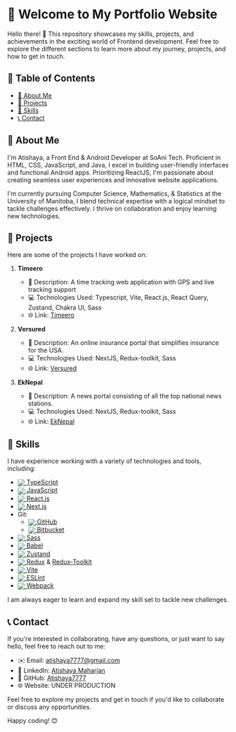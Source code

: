 # 👋 Welcome to My Portfolio Website

Hello there! 👋 This repository showcases my skills, projects, and achievements in the exciting world of Frontend development. Feel free to explore the different sections to learn more about my journey, projects, and how to get in touch.

## 📜 Table of Contents

- [👤 About Me](#-about-me)
- [🚀 Projects](#-projects)
- [🔧 Skills](#-skills)
- [📞 Contact](#-contact)

## 👤 About Me

I'm Atishaya, a Front End & Android Developer at SoAni Tech. Proficient in HTML, CSS, JavaScript, and Java, I excel in building user-friendly interfaces and functional Android apps. Prioritizing ReactJS, I'm passionate about creating seamless user experiences and innovative website applications. 

I'm currently pursuing Computer Science, Mathematics, & Statistics at the University of Manitoba, I blend technical expertise with a logical mindset to tackle challenges effectively. I thrive on collaboration and enjoy learning new technologies. 

## 🚀 Projects

Here are some of the projects I have worked on:

1. **Timeero**
   - 📝 Description: A time tracking web application with GPS and live tracking support
   - 💻 Technologies Used: Typescript, Vite, React.js, React Query, Zustand, Chakra UI, Sass
   - 🌐 Link: [Timeero](https://new.timeero.com)

2. **Versured**
   - 📝 Description: An online insurance portal that simplifies insurance for the USA.
   - 💻 Technologies Used: NextJS, Redux-toolkit, Sass
   - 🌐 Link: [Versured](https://versured.com/)

3. **EkNepal**
   - 📝 Description: A news portal consisting of all the top national news stations.
   - 💻 Technologies Used: NextJS, Redux-toolkit, Sass
   - 🌐 Link: [EkNepal](https://eknepal.com/)

## 🔧 Skills

I have experience working with a variety of technologies and tools, including:


- [<img align="center" src="https://img.icons8.com/color/24/000000/typescript.png"> TypeScript](https://www.typescriptlang.org/)
- [<img align="center" src="https://img.icons8.com/color/24/000000/javascript.png"> JavaScript](https://developer.mozilla.org/en-US/docs/Web/JavaScript)
- [<img align="center" src="https://img.icons8.com/color/24/000000/react-native.png"> React.js](https://reactjs.org/)
- [<img align="center" src="https://img.icons8.com/color/24/000000/nextjs.png"> Next.js](https://nextjs.org/)
- Git:
  - [<img align="center" src="https://img.icons8.com/fluent/24/000000/github.png"> GitHub](https://github.com/)
  - [<img align="center" src="https://img.icons8.com/color/24/000000/bitbucket.png"> Bitbucket](https://bitbucket.org/)
- [<img align="center" src="https://img.icons8.com/color/24/000000/sass.png"> Sass](https://sass-lang.com/)
- [<img align="center" src="https://img.icons8.com/color/24/000000/atom-editor.png"> Babel](https://babeljs.io/)
- [<img align="center" src="https://img.icons8.com/color/24/000000/bear.png"> Zustand](https://zustand-demo.pmnd.rs/)
- [<img align="center" src="https://img.icons8.com/color/24/000000/redux.png"> Redux](https://redux.js.org/) & [Redux-Toolkit](https://redux-toolkit.js.org/)
- [<img align="center" src="https://img.icons8.com/color/24/000000/nodejs.png"> Vite](https://vitejs.dev/)
- [<img align="center" src="https://img.icons8.com/color/24/000000/eslint.png"> ESLint](https://eslint.org/)
- [<img align="center" src="https://img.icons8.com/color/24/000000/webpack.png"> Webpack](https://webpack.js.org/)

I am always eager to learn and expand my skill set to tackle new challenges.

## 📞 Contact

If you're interested in collaborating, have any questions, or just want to say hello, feel free to reach out to me:

- ✉️ Email: atishaya7777@gmail.com
- 💼 LinkedIn: [Atishaya Maharjan](www.linkedin.com/in/atishaya-maharjan07)
- 🐙 GitHub: [Atishaya7777](https://github.com/Atishaya7777)
- 🌐 Website: UNDER PRODUCTION

Feel free to explore my projects and get in touch if you'd like to collaborate or discuss any opportunities.

Happy coding! 😊
